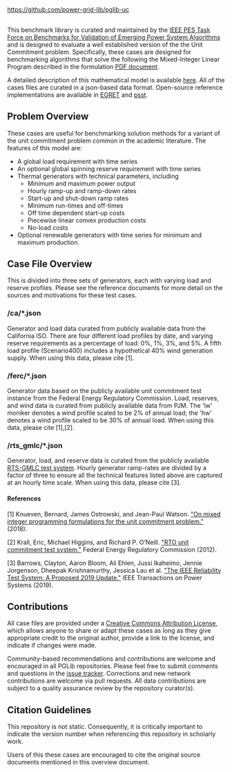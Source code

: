 ##

https://github.com/power-grid-lib/pglib-uc
##
This benchmark library is curated and maintained by the [IEEE PES Task Force on Benchmarks for Validation of Emerging Power System Algorithms](https://power-grid-lib.github.io/) and is designed to evaluate a well established version of the the Unit Commitment problem.  Specifically, these cases are designed for benchmarking algorithms that solve the following the Mixed-Integer Linear Program described in the formulation [PDF document](MODEL.pdf).

A detailed description of this mathematical model is available [here](http://www.optimization-online.org/DB_FILE/2018/11/6930.pdf).  All of the cases files are curated in a json-based data format.  Open-source reference implementations are available in [EGRET](https://github.com/grid-parity-exchange/Egret) and [psst](https://github.com/kdheepak/psst).

## Problem Overview

These cases are useful for benchmarking solution methods for a variant of the unit commitment problem common in the academic literature. The features of this model are:
* A global load requirement with time series
* An optional global spinning reserve requirement with time series
* Thermal generators with technical parameters, including
    * Minimum and maximum power output
    * Hourly ramp-up and ramp-down rates
    * Start-up and shut-down ramp rates
    * Minimum run-times and off-times
    * Off time dependent start-up costs
    * Piecewise linear convex production costs
    * No-load costs
* Optional renewable generators with time series for minimum and maximum production.

## Case File Overview

This is divided into three sets of generators, each with varying load and reserve profiles. Please see the reference documents for more detail on the sources and motivations for these test cases.

### /ca/*.json
Generator and load data curated from publicly available data from the California ISO. There are four different load profiles by date, and varying reserve requirements as a percentage of load: 0%, 1%, 3%, and 5%. A fifth load profile (Scenario400) includes a hypothetical 40% wind generation supply. When using this data, please cite [1].

### /ferc/*.json
Generator data based on the publicly available unit commitment test instance from the Federal Energy Regulatory Commission. Load, reserves, and wind data is curated from publicly available data from PJM. The 'lw' moniker denotes a wind profile scaled to be 2% of annual load; the 'hw' denotes a wind profile scaled to be 30% of annual load. When using this data, please cite [1],[2].

### /rts_gmlc/*.json
Generator, load, and reserve data is curated from the publicly available [RTS-GMLC test system](https://github.com/GridMod/RTS-GMLC). Hourly generator ramp-rates are divided by a factor of three to ensure all the technical features listed above are captured at an hourly time scale. When using this data, please cite [3].

#### References
[1] Knueven, Bernard, James Ostrowski, and Jean-Paul Watson. ["On mixed integer programming formulations for the unit commitment problem."](http://www.optimization-online.org/DB_FILE/2018/11/6930.pdf) (2018).

[2] Krall, Eric, Michael Higgins, and Richard P. O’Neill. ["RTO unit commitment test system."](https://www.ferc.gov/industries-data/electric/power-sales-and-markets/increasing-efficiency-through-improved-software-1) Federal Energy Regulatory Commission (2012).

[3] Barrows, Clayton, Aaron Bloom, Ali Ehlen, Jussi Ikaheimo, Jennie Jorgenson, Dheepak Krishnamurthy, Jessica Lau et al. ["The IEEE Reliability Test System: A Proposed 2019 Update."](https://ieeexplore.ieee.org/document/8753693) IEEE Transactions on Power Systems (2019).


## Contributions

All case files are provided under a [Creative Commons Attribution License](http://creativecommons.org/licenses/by/4.0/), which allows anyone to share or adapt these cases as long as they give appropriate credit to the original author, provide a link to the license, and indicate if changes were made.

Community-based recommendations and contributions are welcome and encouraged in all PGLib repositories. Please feel free to submit comments and questions in the [issue tracker](https://github.com/power-grid-lib/pglib-uc/issues).  Corrections and new network contributions are welcome via pull requests.  All data contributions are subject to a quality assurance review by the repository curator(s).


## Citation Guidelines

This repository is not static.  Consequently, it is critically important to indicate the version number when referencing this repository in scholarly work.

Users of this these cases are encouraged to cite the original source documents mentioned in this overview document.
